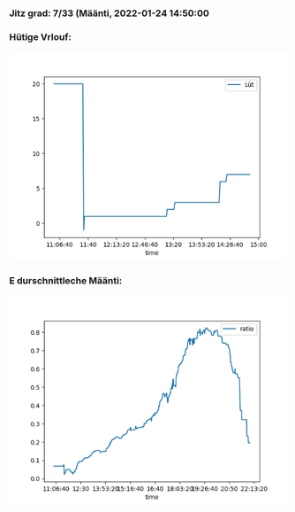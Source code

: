 ### Jitz grad: 7/33 (Määnti, 2022-01-24 14:50:00

### Hütige Vrlouf:
![Graph](Today.png)

### E durschnittleche Määnti:
![Graph](Määnti.png)